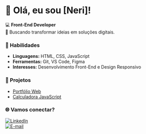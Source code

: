 # 👋 Olá, eu sou [Neri]!
💻 **Front-End Developer**  
🎯 Buscando transformar ideias em soluções digitais.  

### 🌟 Habilidades
- **Linguagens:** HTML, CSS, JavaScript  
- **Ferramentas:** Git, VS Code, Figma  
- **Interesses:** Desenvolvimento Front-End e Design Responsivo  

### 🚀 Projetos
- [Portfólio Web](#)  
- [Calculadora JavaScript](#)  

### 🌐 Vamos conectar?
[![LinkedIn](https://img.shields.io/badge/-LinkedIn-blue)](hhttps://www.linkedin.com/in/r-neri-aa674533b/)  
[![E-mail](https://img.shields.io/badge/-E--mail-red)](mailto:rneriix@gmail.com)
